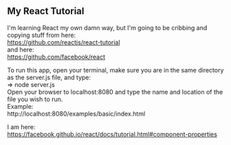 ## My React Tutorial

I'm learning React my own damn way, but I'm going to be cribbing and copying stuff from here:  
https://github.com/reactjs/react-tutorial  
and here:  
https://github.com/facebook/react  

To run this app, open your terminal, make sure you are in the same directory as the server.js file, and type:  
=> node server.js  
Open your browser to localhost:8080 and type the name and location of the file you wish to run.  
Example:  
http://localhost:8080/examples/basic/index.html

I am here:  
https://facebook.github.io/react/docs/tutorial.html#component-properties

